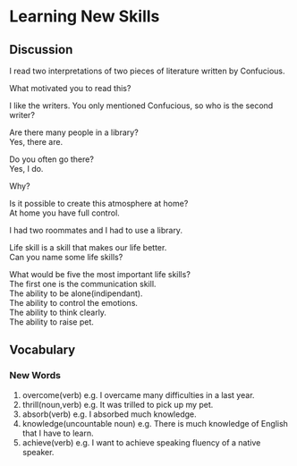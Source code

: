 # Learning New Skills
## Discussion
I read two interpretations of two pieces of literature written by Confucious.  

What motivated you to read this?  


I like the writers. You only mentioned Confucious, so who is the second writer?  

Are there many people in a library?  
Yes, there are.  

Do you often go there?  
Yes, I do.  

Why?  

Is it possible to create this atmosphere at home?  
At home you have full control.  

I had two roommates and I had to use a library.  

Life skill is a skill that makes our life better.  
Can you name some life skills?  

What would be five the most important life skills?  
The first one is the communication skill.  
The ability to be alone(indipendant).  
The ability to control the emotions.  
The ability to think clearly.  
The ability to raise pet.  

## Vocabulary
### New Words
1. overcome(verb) e.g. I overcame many difficulties in a last year.
1. thrill(noun,verb) e.g. It was trilled to pick up my pet.
1. absorb(verb) e.g. I absorbed much knowledge.
1. knowledge(uncountable noun) e.g. There is much knowledge of English that I have to learn.
1. achieve(verb) e.g. I want to achieve speaking fluency of a native speaker.
